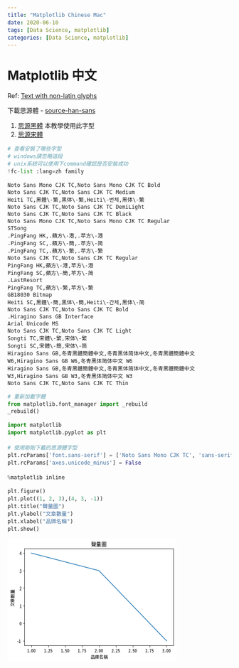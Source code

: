 ```yaml
---
title: "Matplotlib Chinese Mac"
date: 2020-06-10
tags: [Data Science, matplotlib]
categories: [Data Science, matplotlib]
---
```


# Matplotlib 中文

Ref: [Text with non-latin glyphs](https://matplotlib.org/3.1.0/tutorials/text/text_props.html#text-with-non-latin-glyphs)

下載思源體 - [source-han-sans](https://github.com/adobe-fonts/source-han-sans)

1. [思源黑體](https://noto-website-2.storage.googleapis.com/pkgs/NotoSansCJKtc-hinted.zip)
    本教學使用此字型
2. [思源宋體](https://noto-website-2.storage.googleapis.com/pkgs/NotoSerifCJKtc-hinted.zip)


```python
# 查看安裝了哪些字型
# windows請忽略這段
# unix系統可以使用下command確認是否安裝成功
!fc-list :lang=zh family
```

    Noto Sans Mono CJK TC,Noto Sans Mono CJK TC Bold
    Noto Sans CJK TC,Noto Sans CJK TC Medium
    Heiti TC,黑體\-繁,黒体\-繁,Heiti\-번체,黑体\-繁
    Noto Sans CJK TC,Noto Sans CJK TC DemiLight
    Noto Sans CJK TC,Noto Sans CJK TC Black
    Noto Sans Mono CJK TC,Noto Sans Mono CJK TC Regular
    STSong
    .PingFang HK,.蘋方\-港,.苹方\-港
    .PingFang SC,.蘋方\-簡,.苹方\-简
    .PingFang TC,.蘋方\-繁,.苹方\-繁
    Noto Sans CJK TC,Noto Sans CJK TC Regular
    PingFang HK,蘋方\-港,苹方\-港
    PingFang SC,蘋方\-簡,苹方\-简
    .LastResort
    PingFang TC,蘋方\-繁,苹方\-繁
    GB18030 Bitmap
    Heiti SC,黑體\-簡,黒体\-簡,Heiti\-간체,黑体\-简
    Noto Sans CJK TC,Noto Sans CJK TC Bold
    .Hiragino Sans GB Interface
    Arial Unicode MS
    Noto Sans CJK TC,Noto Sans CJK TC Light
    Songti TC,宋體\-繁,宋体\-繁
    Songti SC,宋體\-簡,宋体\-简
    Hiragino Sans GB,冬青黑體簡體中文,冬青黑体简体中文,冬青黑體簡體中文 W6,Hiragino Sans GB W6,冬青黑体简体中文 W6
    Hiragino Sans GB,冬青黑體簡體中文,冬青黑体简体中文,冬青黑體簡體中文 W3,Hiragino Sans GB W3,冬青黑体简体中文 W3
    Noto Sans CJK TC,Noto Sans CJK TC Thin



```python
# 重新加載字體
from matplotlib.font_manager import _rebuild
_rebuild()
```


```python
import matplotlib 
import matplotlib.pyplot as plt

# 使用剛剛下載的思源體字型
plt.rcParams['font.sans-serif'] = ['Noto Sans Mono CJK TC', 'sans-serif'] 
plt.rcParams['axes.unicode_minus'] = False

%matplotlib inline
```


```python
plt.figure()
plt.plot((1, 2, 3),(4, 3, -1))
plt.title("聲量圖")
plt.ylabel("文章數量")
plt.xlabel("品牌名稱") 
plt.show()
```


![png](matplotlib_chinese_mac_files/matplotlib_chinese_mac_4_0.png)

